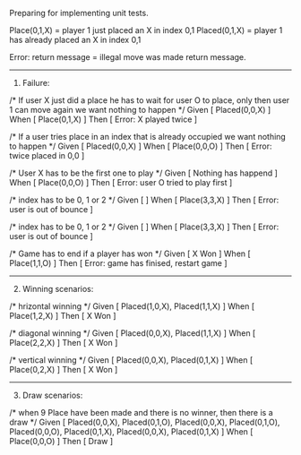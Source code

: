 Preparing for implementing unit tests.

Place(0,1,X) = player 1 just placed an X in index 0,1
Placed(0,1,X) = player 1 has already placed an X in index 0,1

Error: return message = illegal move was made return message.

-------------------------------------------------------------------
1. Failure:

/* If user X just did a place he has to wait for user O to place, 
   only then user 1 can move again we want nothing to happen */
Given [ Placed(0,0,X) ]
When  [ Place(0,1,X) ]
Then  [ Error: X played twice ]

/* If a user tries place in an index that is already 
   occupied we want nothing to happen */
Given [ Placed(0,0,X) ]
When  [ Place(0,0,O) ]
Then  [ Error: twice placed in 0,0 ]

/* User X has to be the first one to play */
Given [ Nothing has happend ]
When  [ Place(0,0,O) ]
Then  [ Error: user O tried to play first ]

/* index has to be 0, 1 or 2 */
Given [  ]
When  [ Place(3,3,X) ]
Then  [ Error: user is out of bounce ]

/* index has to be 0, 1 or 2 */
Given [  ]
When  [ Place(3,3,X) ]
Then  [ Error: user is out of bounce ]

/* Game has to end if a player has won */
Given [ X Won ]
When  [ Place(1,1,O) ]
Then  [ Error: game has finised, restart game ]

-------------------------------------------------------------------
2. Winning scenarios:

/* hrizontal winning */
Given [ Placed(1,0,X), Placed(1,1,X) ]
When  [ Place(1,2,X) ]
Then  [ X Won ]

/* diagonal winning */
Given [ Placed(0,0,X), Placed(1,1,X) ]
When  [ Place(2,2,X) ]
Then  [ X Won ]

/* vertical winning */
Given [ Placed(0,0,X), Placed(0,1,X) ]
When  [ Place(0,2,X) ]
Then  [ X Won ]

-------------------------------------------------------------------
3. Draw scenarios:

/* when 9 Place have been made and there is no winner,
   then there is a draw */
Given [ Placed(0,0,X), Placed(0,1,O), Placed(0,0,X), 
		Placed(0,1,O), Placed(0,0,O), Placed(0,1,X),
		Placed(0,0,X), Placed(0,1,X) ]
When  [ Place(0,0,O) ]
Then  [ Draw ]
